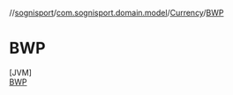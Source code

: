 //[sognisport](../../../../index.md)/[com.sognisport.domain.model](../../index.md)/[Currency](../index.md)/[BWP](index.md)

# BWP

[JVM]\
[BWP](index.md)
